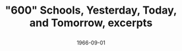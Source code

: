 --- 
draft: false
docset: how-did-nyc-segregate
bundle: tests-labels-discipline
title: >
 "600" Schools, Yesterday, Today, and Tomorrow, excerpts
featured: 600-schools-yesterday-today-tomorrow.jpg
featuredAlt: "Cover of Committee Study: \"600\" Schools, Yesterday, Today, and Tomorrow"
layout: "tc-single"
hasContentInGallery: true
date: 1966-09-01
--- 